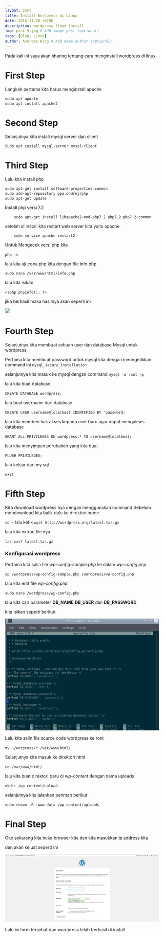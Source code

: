 ```yaml
---
layout: post
title: Install Wordpress di Linux
date: 2018-11-28 +0700
description: wordpress linux install 
img: post-5.jpg # Add image post (optional)
tags: [Blog, Linux]
author: Averoes Blog # Add name author (optional)
---
```

Pada kali ini saya akan sharing tentang cara menginstall wordpress di linux

# First Step

Langkah pertama kita harus menginstall apache

    sudo apt update
    sudo apt install apache2

# Second Step

Selanjutnya kita install mysql server dan client

    Sudo apt install mysql-server mysql-client

# Third Step 

Lalu kita install php

    sudo apt-get install software-properties-common
    sudo add-apt-repository ppa:ondrej/php
    sudo apt-get update 

  Install php versi 7.2

        sudo apt-get install libapache2-mod-php7.2 php7.2 php7.2-common

  setelah di install kita restart web server kita yaitu apache

        sudo service apache restart2

  Untuk Mengecek versi php kita 

  `php -v`

  lalu kita uji coba php kita dengan file info php

    sudo nano /var/www/html/info.php

lalu kita isikan

`<?php phpinfo(); ?>`

jika berhasil maka hasilnya akan seperti ini

![](..assets/img/php.png)

# Fourth Step

Selanjutnya kita membuat sebuah user dan database Mysql untuk wordpress

Pertama kita membuat password untuk mysql kita dengan menngetikkan command ini `mysql_secure_installation`

selanjutnya kita masuk ke mysql dengan command `mysql -u root -p`

lalu kita buat database

`CREATE DATABASE wordpress;`

lalu buat username dari database

`CREATE USER username@localhost IDENTIFIED BY 'password;`

lalu kita memberi hak akses kepada user baru agar dapat mengakses database

`GRANT ALL PRIVILEGES ON wordpress.* TO username@localhost;`

lalu kita menyimpan perubahan yang kita buat

`FLUSH PRIVILEGES;`

lalu keluar dari my sql 

`exit`


# Fifth Step 

Kita download wordpress nya dengan menggunakan command
Sebelum mendownload kita balik dulu ke direktori home

`cd ~`
lalu ketik
`wget http://wordpress.org/latest.tar.gz`

lalu kita extrac file nya

`tar zxvf latest.tar.gz`

### Konfigurasi wordpress

Pertama kita salin file *wp-config-sample.php* ke dalam *wp-config.php*

`cp /wordpress/wp-config-sample.php /wordpress/wp-config.php`

lalu kita edit file *wp-config.php*

`sudo nano /wordpress/wp-config.php`

lalu kita cari parameter **DB_NAME** **DB_USER** dan **DB_PASSWORD**

kita isikan seperti berikut

![](../assets/img/config.png)

Lalu kita salin file source code wordpress ke root

`mv ~/worpress/* /var/www/html/`

Selanjutnya kita masuk ke direktori html

`cd /var/www/html/`

lalu kita buat direktori baru di *wp-content* dengan nama uploads

`mkdir /wp-content/upload`

selanjutnya kita jalankan perintah berikut 

`sudo chown -R :www-data /wp-content/uploads`

# Final Step

Oke sekarang kita buka browser kita dan kita masukkan ip address kita 

dan akan keluat seperti ini

![](../assets/img/wp.png)

Lalu isi form tersebut dan wordpress telah berhasil di install






